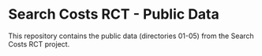 # Search Costs RCT - Public Data

This repository contains the public data (directories 01-05) from the Search Costs RCT project.
